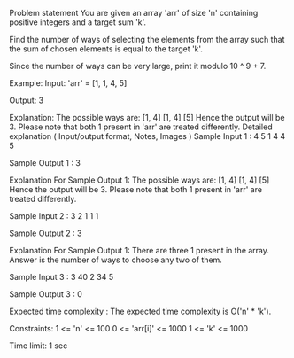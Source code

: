 Problem statement You are given an array \'arr\' of size \'n\'
containing positive integers and a target sum \'k\'.

Find the number of ways of selecting the elements from the array such
that the sum of chosen elements is equal to the target \'k\'.

Since the number of ways can be very large, print it modulo 10 \^ 9 + 7.

Example: Input: \'arr\' = \[1, 1, 4, 5\]

Output: 3

Explanation: The possible ways are: \[1, 4\] \[1, 4\] \[5\] Hence the
output will be 3. Please note that both 1 present in \'arr\' are treated
differently. Detailed explanation ( Input/output format, Notes, Images )
Sample Input 1 : 4 5 1 4 4 5

Sample Output 1 : 3

Explanation For Sample Output 1: The possible ways are: \[1, 4\] \[1,
4\] \[5\] Hence the output will be 3. Please note that both 1 present in
\'arr\' are treated differently.

Sample Input 2 : 3 2 1 1 1

Sample Output 2 : 3

Explanation For Sample Output 1: There are three 1 present in the array.
Answer is the number of ways to choose any two of them.

Sample Input 3 : 3 40 2 34 5

Sample Output 3 : 0

Expected time complexity : The expected time complexity is O(\'n\' \*
\'k\').

Constraints: 1 \<= \'n\' \<= 100 0 \<= \'arr\[i\]\' \<= 1000 1 \<= \'k\'
\<= 1000

Time limit: 1 sec
